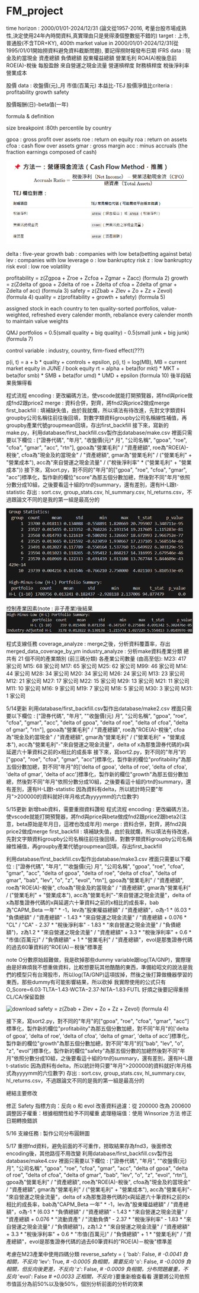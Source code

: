# FM_project

time horizon : 2000/01/01-2024/12/31 (論文從1957-2016, 考量台股市場成熟性,決定使用24年內時間資料,真實理由只是覺得湊個整數挺不錯的)
target : 上市, 普通股(不含TDR+KY), 400th market value in 2000/01/01-2024/12/31(從1995/01/01開始撈資料避免資料截斷問題), 要記得撈財報發布日期
IFRS data :
	現金及約當現金
	資產總額
	負債總額
	股東權益總額
	營業毛利
	ROA(A)稅後息前
	ROE(A)-稅後
	每股盈餘
	來自營運之現金流量
	營運槓桿度
	財務槓桿度
	稅後淨利率
	營業成本

股價 data :
	收盤價(元)_月
	市值(百萬元)
	本益比-TEJ
	股價淨值比criteria :
    profitability
    growth
    safety

股價報酬(日)-beta值(一年)

formula & definition

size breakpoint :80th percentile by country

gpoa : gross profit over assets
roe : return on equity
roa : return on assets
cfoa : cash flow over assets
gmar : gross margin
acc : minus accruals (the fraction earnings composed of cash)

![1746350875729](image/README/1746350875729.png)

delta : five-year growth
bab : companies with low beta(betting against beta)
lev : companies with low leverage
o : low bankruptcy risk
z : low bankruptcy risk
evol : low roe volatility

profitability = z(Zgpoa + Zroe + Zcfoa + Zgmar + Zacc) (formula 2)
growth = z(Zdelta of gpoa + Zdelta of roe + Zdelta of cfoa + Zdelta of gmar + Zdelta of acc) (formula 3)
safety = z(Zbab + Zlev + Zo + Zz + Zevol) (formula 4)
quality = z(profitability + growth + safety) (formula 5)

assigned stock in each country to ten quality-sorted portfolios, value-weighted, refreshed every calender month, rebalance every calender month to maintain value weights

QMJ portfolios = 0.5(small quality + big quality) - 0.5(small junk + big junk) (formula 7)

control variable : industry, country, firm-fixed effect(???)

p(i, t) = a + b * quality + controls + epsilon, p(i, t) = log(MB), MB = current market equity in JUNE / book equity
rt = alpha + beta(for mkt) * MKT + beta(for smb) * SMB + beta(for umd) * UMD + epsilon (formula 10)
後半段結果我懶得看

程式流程
encoding : 更改編碼方法，使vscode就能打開預覽器，將fnd與price做成fnd2跟price2
merge : 資料合併，對齊，將fnd2與price2做成merge
first_backfill : 填補缺失值，由於我就爛，所以填法有待改進，先對文字類資料groupby公司名稱往前往後回填，對數字類資料groupby公司名稱線性補值，再groupby產業代號groupmean回填，存出first_backfill
接下來，寫新的make.py，利用database/first_backfill.csv製作出database/make.csv
裡面只需要以下欄位 : ["證券代碼", "年月", "收盤價(元)* 月", "公司名稱", "gpoa", "roe", "cfoa", "gmar", "acc", "rtn"], gpoa為"營業毛利" / "資產總額", roe為"ROE(A)-稅後", cfoa為"現金及約當現金" / "資產總額", gmar為"營業毛利" / ("營業毛利" + "營業成本"), acc為"來自營運之現金流量" / ("稅後淨利率" * ("營業毛利" + "營業成本"))
接下來，寫sort.py，對不同的"年月"的["gpoa", "roe", "cfoa", "gmar", "acc"]標準化，製作新的欄位"score"為那五個分數加總，然後對不同"年月"依照分數分成10組，之後要看這十組的rtn的summary，還有差別，還有H-L跟t-statistic
存出 : sort.csv, group_stats.csv, hl_summary.csv, hl_returns.csv，不過跟論文不同的是我的第一組是最高分的

![1746514527462](image/README/1746514527462.png)

控制產業因素(note : 非子產業)後結果
![1746516468796](image/README/1746516468796.png)

程式支線任務
coverage_analyze : merge之後，分析資料覆蓋率，存出merged_data_coverage_by_ym
industry_analyze : 分析make資料產業分類
總共有 21 個不同的產業類別 (前三碼分類)
各產業公司數量 (由高至低):
M23: 417 家公司
M15: 68 家公司
M17: 65 家公司
M25: 62 家公司
M99: 46 家公司
M14: 44 家公司
M28: 34 家公司
M20: 34 家公司
M26: 24 家公司
M13: 23 家公司
M12: 21 家公司
M27: 17 家公司
M22: 15 家公司
M29: 13 家公司
M21: 11 家公司
M11: 10 家公司
M16: 9 家公司
M19: 7 家公司
M18: 5 家公司
M30: 3 家公司
M31: 1 家公司

5/14更新
利用database/first_backfill.csv製作出database/make2.csv 裡面只需要以下欄位 : ["證券代碼", "年月", ""收盤價(元) 月", "公司名稱", "gpoa", "roe", "cfoa", "gmar", "acc", "delta of gpoa", "delta of roe", "delta of cfoa", "delta of gmar", "rtn"], gpoa為"營業毛利" / "資產總額", roe為"ROE(A)-稅後", cfoa為"現金及約當現金" / "資產總額", gmar為"營業毛利" / ("營業毛利" + "營業成本"), acc為"營業毛利"-"來自營運之現金流量"，delta of x為那隻證券代碼的x與延遲六十筆資料之前的x相比的成長率
接下來，寫sort2.py，對不同的"年月"的["gpoa", "roe", "cfoa", "gmar", "acc"]標準化，製作新的欄位"profitability"為那五個分數加總，對不同"年月"的['delta of gpoa', 'delta of roe', 'delta of cfoa', 'delta of gmar', 'delta of acc']標準化，製作新的欄位"growth"為那五個分數加總，然後對不同"年月"依照分數分成10組，之後要看這十組的rtn的summary，還有差別，還有H-L跟t-statistic
因為資料有delta，所以統計時只要"年月">200000的資料就好(年月格式為yyyymm的六位數字)

5/15更新
新增bab資料，需要重撈資料讚啦
程式流程
encoding : 更改編碼方法，使vscode就能打開預覽器，將fnd與price與beta做成fnd2跟price2跟beta2(注意，beta原始是年月日，這裡也改成年月)
merge : 資料合併，對齊，將fnd2與price2做成merge
first_backfill : 填補缺失值，由於我就爛，所以填法有待改進，先對文字類資料groupby公司名稱往前往後回填，對數字類資料groupby公司名稱線性補值，再groupby產業代號groupmean回填，存出first_backfill

利用database/first_backfill.csv製作出database/make3.csv 裡面只需要以下欄位 : ["證券代碼", "年月", ""收盤價(元) 月", "公司名稱", "gpoa", "roe", "cfoa", "gmar", "acc", "delta of gpoa", "delta of roe", "delta of cfoa", "delta of gmar", "bab", "lev", "o", "z", "evol", "rtn"], gpoa為"營業毛利" / "資產總額", roe為"ROE(A)-稅後", cfoa為"現金及約當現金" / "資產總額", gmar為"營業毛利" / ("營業毛利" + "營業成本"), acc為"營業毛利"-"來自營運之現金流量"，delta of x為那隻證券代碼的x與延遲六十筆資料之前的x相比的成長率，bab為"CAPM_Beta 一年" * -1，lev為"股東權益總額" / "資產總額"，o為-1 * (6.03 * "負債總額" / "資產總額" - 1.43 * "來自營運之現金流量" / "資產總額 + 0.076 * "CL" / "CA" - 2.37 * "稅後淨利率" - 1.83 * "來自營運之現金流量" / "負債總額")，z為1.2 * "來自營運之現金流量" / "資產總額" + 3.3 * "稅後淨利率" + 0.6 * "市值(百萬元)" / "負債總額" + 1 * "營業毛利" / "資產總額"，evol是那隻證券代碼的過去60筆資料的"ROE(A)－稅後"標準差

note O分數原始超難做，我是砍掉那些dummy variable跟log(TA/GNP)，實際理由是好麻煩我不想重做資料，比較想要玩其他酷酷的東西，準備給昭文的說法是我們的模型只有台灣股市，所以log(TA/GNP)這項拔掉，然後之後打算做機器學習的東西，那些dummy有可能影響結果，所以砍掉
我實際使用的公式只有O_Score=6.03⋅TLTA−1.43⋅WCTA−2.37⋅NITA−1.83⋅FUTL
好煩之後要記得重撈CL/CA/保留盈餘

![download](image/README/download.jpgdownload.jpg)
safety = z(Zbab + Zlev + Zo + Zz + Zevol) (formula 4)

接下來，寫sort2.py，對不同的"年月"的["gpoa", "roe", "cfoa", "gmar", "acc"]標準化，製作新的欄位"profitability"為那五個分數加總，對不同"年月"的['delta of gpoa', 'delta of roe', 'delta of cfoa', 'delta of gmar', 'delta of acc']標準化，製作新的欄位"growth"為那五個分數加總，對不同"年月"的["bab", "lev", "o", "z", "evol"]標準化，製作新的欄位"safety"為那五個分數的加總然後對不同"年月"依照分數分成10組，之後要看這十組的rtn的summary，還有差別，還有H-L跟t-statistic
因為資料有delta，所以統計時只要"年月">200000的資料就好(年月格式為yyyymm的六位數字)
存出 : sort.csv, group_stats.csv, hl_summary.csv, hl_returns.csv，不過跟論文不同的是我的第一組是最高分的

總結主要修改

修正 Safety 指標方向：反向 o 和 evol
改善資料過濾：從 200000 改為 200600
調整因子權重：根據相關性給予不同權重
處理極端值：使用 Winsorize 方法
修正日期轉換錯誤

5/16
支線任務 : 製作公司分布圓餅圖

5/17
重撈fnd資料，避免前面的不可重作，撈取結果存為fnd3，後面修改encoding後，其他路徑不用改變
利用database/first_backfill.csv製作出database/make4.csv 裡面只需要以下欄位 : ["證券代碼", "年月", ""收盤價(元) 月", "公司名稱", "gpoa", "roe", "cfoa", "gmar", "acc", "delta of gpoa", "delta of roe", "delta of cfoa", "delta of gmar", "bab", "lev", "o", "z", "evol", "rtn"], gpoa為"營業毛利" / "資產總額", roe為"ROE(A)-稅後", cfoa為"現金及約當現金" / "資產總額", gmar為"營業毛利" / ("營業毛利" + "營業成本"), acc為"營業毛利"-"來自營運之現金流量"，delta of x為那隻證券代碼的x與延遲六十筆資料之前的x相比的成長率，bab為"CAPM_Beta 一年" * -1，lev為"股東權益總額" / "資產總額"，o為-1 * (6.03 * "負債總額" / "資產總額" - 1.43 * "來自營運之現金流量" / "資產總額 + 0.076 * "流動資產" / "流動負債" - 2.37 * "稅後淨利率" - 1.83 * "來自營運之現金流量" / "負債總額")，z為1.2 * "來自營運之現金流量" / "資產總額" + 3.3 * "稅後淨利率" + 0.6 * "市值(百萬元)" / "負債總額" + 1 * "營業毛利" / "資產總額"，evol是那隻證券代碼的過去60筆資料的"ROE(A)－稅後"標準差

考慮在M23產業中使用四碼分類
reverse_safety = { 'bab': False, *# -0.0041 負相關，不反向* 'lev': True, *# -0.0005 負相關，需要反向* 'o': False, *# -0.0009 負相關，但反向後更差，不反向* 'z': False, *# -0.0009 負相關，分布問題嚴重，不反向* 'evol': False *# +0.0033 正相關，不反向* }要重新檢查看看
還要將公司依照市值區分為前50%以及後50%，個別分析前面的分析的效果
